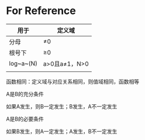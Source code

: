 # For Reference

| 用于      | 定义域        |
| --------- | ------------- |
| 分母      | ≠0            |
| 根号下    | ≥0            |
| log~a~(N) | a>0且a≠1，N>0 |
|           |               |





函数相同：定义域与对应关系相同，则值域相同，函数相等

A是B的充分条件

如果A发生，则B一定发生；B发生，A不一定发生

A是B的必要条件

如果B发生，则A一定发生；A发生，B不一定发生